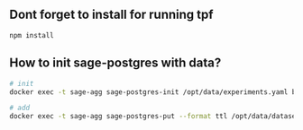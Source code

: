 ## Dont forget to install for running tpf

```
npm install
```

## How to init sage-postgres with data?

````bash
# init
docker exec -t sage-agg sage-postgres-init /opt/data/experiments.yaml bsbm1k

# add
docker exec -t sage-agg sage-postgres-put --format ttl /opt/data/datasets/bsbm1k.ttl /opt/data/experiments.yaml bsbm1k

````